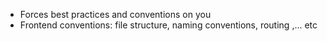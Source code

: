 - Forces best practices and conventions on you
- Frontend conventions: file structure, naming conventions, routing ,... etc 
